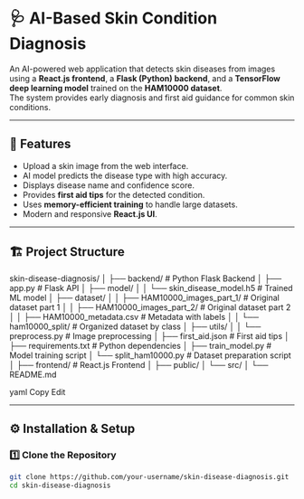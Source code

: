 # 🩺 AI-Based Skin Condition Diagnosis

An AI-powered web application that detects skin diseases from images using a **React.js frontend**, a **Flask (Python) backend**, and a **TensorFlow deep learning model** trained on the **HAM10000 dataset**.  
The system provides early diagnosis and first aid guidance for common skin conditions.

---

## 📌 Features
- Upload a skin image from the web interface.
- AI model predicts the disease type with high accuracy.
- Displays disease name and confidence score.
- Provides **first aid tips** for the detected condition.
- Uses **memory-efficient training** to handle large datasets.
- Modern and responsive **React.js UI**.

---

## 🏗 Project Structure
skin-disease-diagnosis/
│
├── backend/ # Python Flask Backend
│ ├── app.py # Flask API
│ ├── model/
│ │ └── skin_disease_model.h5 # Trained ML model
│ ├── dataset/
│ │ ├── HAM10000_images_part_1/ # Original dataset part 1
│ │ ├── HAM10000_images_part_2/ # Original dataset part 2
│ │ ├── HAM10000_metadata.csv # Metadata with labels
│ │ └── ham10000_split/ # Organized dataset by class
│ ├── utils/
│ │ └── preprocess.py # Image preprocessing
│ ├── first_aid.json # First aid tips
│ ├── requirements.txt # Python dependencies
│ ├── train_model.py # Model training script
│ └── split_ham10000.py # Dataset preparation script
│
├── frontend/ # React.js Frontend
│ ├── public/
│ └── src/
│
└── README.md

yaml
Copy
Edit

---

## ⚙️ Installation & Setup

### 1️⃣ Clone the Repository
```bash
git clone https://github.com/your-username/skin-disease-diagnosis.git
cd skin-disease-diagnosis
